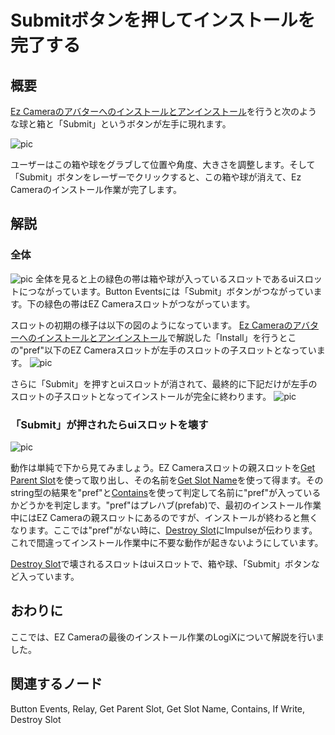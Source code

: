 <!-- NeosVR Techbook-->

# Submitボタンを押してインストールを完了する

## 概要

 [Ez Cameraのアバターへのインストールとアンインストール](EzCameraInstallUninstall.md)を行うと次のような球と箱と「Submit」というボタンが左手に現れます。

 ![pic](https://pbs.twimg.com/media/ETzF-7eUwAEmclO?format=jpg&name=small "pic")

ユーザーはこの箱や球をグラブして位置や角度、大きさを調整します。そして「Submit」ボタンをレーザーでクリックすると、この箱や球が消えて、Ez Cameraのインストール作業が完了します。

## 解説

### 全体

 ![pic](https://pbs.twimg.com/media/ETzGQKcU0AEFEaH?format=jpg&name=large "pic")
全体を見ると上の緑色の帯は箱や球が入っているスロットであるuiスロットにつながっています。Button Eventsには「Submit」ボタンがつながっています。下の緑色の帯はEZ Cameraスロットがつながっています。

スロットの初期の様子は以下の図のようになっています。
 [Ez Cameraのアバターへのインストールとアンインストール](EzCameraInstallUninstall.md)で解説した「Install」を行うとこの"pref"以下のEZ Cameraスロットが左手のスロットの子スロットとなっています。
![pic](https://pbs.twimg.com/media/ETzF-7xU4AAWxz6?format=jpg&name=large "pic")

さらに「Submit」を押すとuiスロットが消されて、最終的に下記だけが左手のスロットの子スロットとなってインストールが完全に終わります。
![pic](https://pbs.twimg.com/media/ETzF-8NUYAE-hDD?format=jpg&name=small "pic")



### 「Submit」が押されたらuiスロットを壊す
![pic](https://pbs.twimg.com/media/ETzGQKcU0AEFEaH?format=jpg&name=large "pic")

動作は単純で下から見てみましょう。EZ Cameraスロットの親スロットを[Get Parent Slot](https://neosvrjp.memo.wiki/d/Get%20Parent%20Slot)を使って取り出し、その名前を[Get Slot Name](https://neosvrjp.memo.wiki/d/Get%20Slot%20Name)を使って得ます。そのstring型の結果を"pref"と[Contains](https://neosvrjp.memo.wiki/d/Contains)を使って判定して名前に"pref"が入っているかどうかを判定します。"pref"はプレハブ(prefab)で、最初のインストール作業中にはEZ Cameraの親スロットにあるのですが、インストールが終わると無くなります。ここでは"pref"がない時に、[Destroy Slot](https://neosvrjp.memo.wiki/d/Destroy%20Slot)にImpulseが伝わります。これで間違ってインストール作業中に不要な動作が起きないようにしています。

[Destroy Slot](https://neosvrjp.memo.wiki/d/Destroy%20Slot)で壊されるスロットはuiスロットで、箱や球、「Submit」ボタンなど入っています。

## おわりに
ここでは、EZ Cameraの最後のインストール作業のLogiXについて解説を行いました。


## 関連するノード
Button Events, Relay, Get Parent Slot, Get Slot Name, Contains, If Write, Destroy Slot

